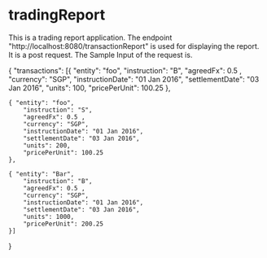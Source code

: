 # tradingReport

This is a trading report application.
The endpoint "http://localhost:8080/transactionReport" is used for displaying the report. It is a post request.
The Sample Input of the request is.

{
	"transactions":
	[{ "entity": "foo", 
		"instruction": "B", 
		"agreedFx": 0.5 ,
		"currency": "SGP", 
		"instructionDate": "01 Jan 2016",
		"settlementDate": "03 Jan 2016",
		"units": 100, 
		"pricePerUnit": 100.25
	},

	{ "entity": "foo", 
		"instruction": "S", 
		"agreedFx": 0.5 ,
		"currency": "SGP", 
		"instructionDate": "01 Jan 2016",
		"settlementDate": "03 Jan 2016",
		"units": 200, 
		"pricePerUnit": 100.25
	},

	{ "entity": "Bar", 
		"instruction": "B", 
		"agreedFx": 0.5 ,
		"currency": "SGP", 
		"instructionDate": "01 Jan 2016",
		"settlementDate": "03 Jan 2016",
		"units": 1000, 
		"pricePerUnit": 200.25
	}]	
}

